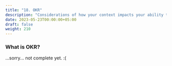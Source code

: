 ```yaml
---
title: "18. OKR"
description: "Considerations of how your context impacts your ability to gain value from OKRs"
date: 2023-05-23T00:00:00+05:00
draft: false
weight: 210
---
```


### What is OKR?
...sorry... not complete yet. :(

